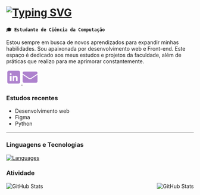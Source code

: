 # [![Typing SVG](https://readme-typing-svg.demolab.com?font=Fira+Code&weight=500&size=22&letterSpacing=1px&duration=4000&pause=1000&color=ae82ce&vCenter=true&width=430&lines=Ol%C3%A1%2C+me+chamo+Amanda+Prampero!;Seja+bem+vindo!+:%29)](https://git.io/typing-svg)

**`🎓 Estudante de Ciência da Computação `**

Estou sempre em busca de novos aprendizados para expandir minhas habilidades. Sou apaixonada por desenvolvimento web e Front-end. Este espaço é dedicado aos meus estudos e projetos da faculdade, além de práticas que realizo para me aprimorar constantemente.

<p align="left">
  <a href="www.linkedin.com/in/amanda-prampero"><img width="40px" alt="LinkedIn" title="LinkedIn" src="images\linkedin (1).png"/>
  </a>
  <a href="mailto:amandapramperomendes@gmail.com"><img width="40px" alt="Email" title="Email" src="images\email.png"/></a>
</p>

### Estudos recentes
- Desenvolvimento web
- Figma
- Python

---

### Linguagens e Tecnologias
[![Languages](https://skillicons.dev/icons?i=c,html,css,javascript,java,figma,python,github,git)](https://skillicons.dev)


### Atividade

<div style="display: flex; justify-content: space-between; align-items: center;">
  <img 
    alt="GitHub Stats" 
    height="200" 
    style="padding-right: 10px;" 
    src="https://github-readme-stats.vercel.app/api?username=amandaprampero&show_icons=true&theme=material-palenight&include_all_commits=true&locale=pt-br" 
  />
  <img 
    alt="GitHub Stats" 
    height="200" 
    src="https://github-readme-stats.vercel.app/api/top-langs/?username=amandaprampero&theme=material-palenight&layout=compact&custom_title=Tecnologias&langs_count=9" 
  />
</div>


<!--
<p>
  <img 
    align="left" 
    alt="GitHub Stats" 
    height="200" 
    width="48%"
    style="padding-right: 10px;" 
    src="https://github-readme-stats.vercel.app/api?username=amandaprampero&show_icons=true&theme=material-palenight&include_all_commits=true&locale=pt-br" 
  />

<img 
      align="left" 
      alt="GitHub Stats" 
      height="200" 
      width="48%"
      src="https://github-readme-stats.vercel.app/api/top-langs/?username=amandaprampero&theme=material-palenight&layout=compact&custom_title=Tecnologias&langs_count=3" 
  />

</p>
-->

